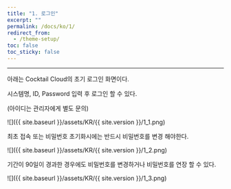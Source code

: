 ```yaml
---
title: "1. 로그인"
excerpt: ""
permalink: /docs/ko/1/
redirect_from:
  - /theme-setup/
toc: false
toc_sticky: false
---
```


---
아래는 Cocktail Cloud의 초기 로그인 화면이다.

시스템명, ID, Password 입력 후 로그인 할 수 있다.

\(아이디는 관리자에게 별도 문의\)

![]({{ site.baseurl }}/assets/KR/{{ site.version }}/1_1.png)

최초 접속 또는 비밀번호 초기화시에는 반드시 비밀번호를 변경 해야한다.

![]({{ site.baseurl }}/assets/KR/{{ site.version }}/1_2.png)

기간이 90일이 경과한 경우에도 비밀번호를 변경하거나 비밀번호를 연장 할 수 있다.

![]({{ site.baseurl }}/assets/KR/{{ site.version }}/1_3.png)

